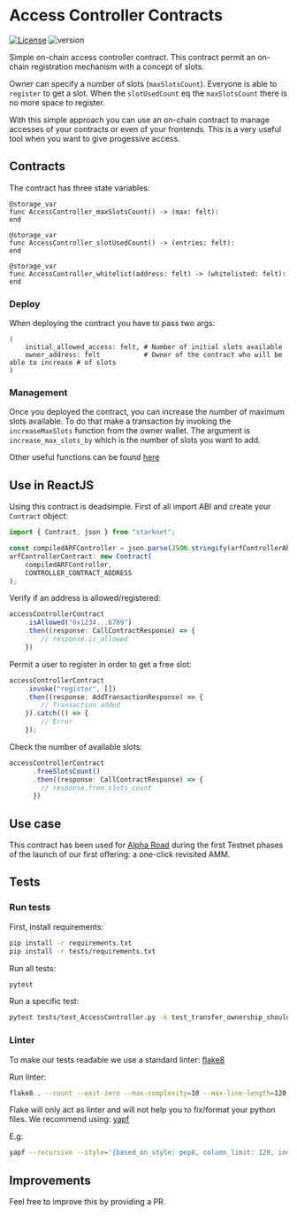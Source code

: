 # Access Controller Contracts
[![License](https://img.shields.io/badge/License-Apache_2.0-blue.svg)](https://opensource.org/licenses/Apache-2.0) ![version](https://img.shields.io/badge/version-1.0.0-blue)

Simple on-chain access controller contract. This contract permit an on-chain registration mechanism with a concept of slots. 

Owner can specify a number of slots (`maxSlotsCount`). Everyone is able to `register` to get a slot. When the `slotUsedCount` eq the `maxSlotsCount` there is no more space to register.

With this simple approach you can use an on-chain contract to manage accesses of your contracts or even of your frontends. This is a very useful tool when you want to give progessive access.


## Contracts

The contract has three state variables:

```cairo
@storage_var
func AccessController_maxSlotsCount() -> (max: felt):
end

@storage_var
func AccessController_slotUsedCount() -> (entries: felt):
end

@storage_var
func AccessController_whitelist(address: felt) -> (whitelisted: felt):
end
```

### Deploy

When deploying the contract you have to pass two args:

```cairo
(
    initial_allowed_access: felt, # Number of initial slots available
    owner_address: felt           # Owner of the contract who will be able to increase # of slots
)
```

### Management

Once you deployed the contract, you can increase the number of maximum slots available. To do that make a transaction by invoking the `increaseMaxSlots` function from the owner wallet. The argument is `increase_max_slots_by` which is the number of slots you want to add. 

Other useful functions can be found [here](https://github.com/419Labs/access-controller-contracts/blob/update/docs/contracts/AccessController.cairo)


## Use in ReactJS

Using this contract is deadsimple. First of all import ABI and create your `Contract` object:

```javascript
import { Contract, json } from "starknet";

const compiledARFController = json.parse(JSON.stringify(arfControllerAbi));
arfControllerContract: new Contract(
    compiledARFController,
    CONTROLLER_CONTRACT_ADDRESS
);
```

Verify if an address is allowed/registered:

```javascript
accessControllerContract
    .isAllowed("0x1234...6789")
    .then((response: CallContractResponse) => {
        // response.is_allowed
    })
```

Permit a user to register in order to get a free slot:

```javascript
accessControllerContract
    .invoke("register", [])
    .then((response: AddTransactionResponse) => {
        // Transaction added
    }).catch(() => {
        // Error
    });
```

Check the number of available slots:

```javascript
accessControllerContract
      .freeSlotsCount()
      .then((response: CallContractResponse) => {
        // response.free_slots_count
      })
```

## Use case

This contract has been used for [Alpha Road](https://twitter.com/alpharoad_fi) during the first Testnet phases of the launch of our first offering: a one-click revisited AMM.

## Tests

### Run tests

First, install requirements:

```sh
pip install -r requirements.txt
pip install -r tests/requirements.txt
```

Run all tests:

```sh
pytest
```

Run a specific test:

```sh
pytest tests/test_AccessController.py -k test_transfer_ownership_should_fail_when_caller_is_not_owner
```

### Linter

To make our tests readable we use a standard linter: [flake8](https://flake8.pycqa.org/en/latest/)

Run linter:

```sh
flake8 . --count --exit-zero --max-complexity=10 --max-line-length=120 --statistics
```

Flake will only act as linter and will not help you to fix/format your python files. We recommend using: [yapf](https://github.com/google/yapf)

E.g:

```sh
yapf --recursive --style='{based_on_style: pep8, column_limit: 120, indent_width: 4}' -i tests
```

## Improvements

Feel free to improve this by providing a PR.
